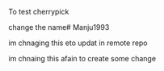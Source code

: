 
To test cherrypick


change the name# Manju1993


im chnaging this eto updat in remote repo

im chnaing this afain to create some change
